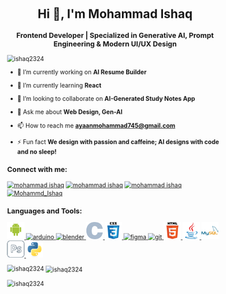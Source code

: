 <h1 align="center">Hi 👋, I'm Mohammad Ishaq</h1>
<h3 align="center">Frontend Developer | Specialized in Generative AI, Prompt Engineering & Modern UI/UX Design</h3>

<p align="left"> <img src="https://komarev.com/ghpvc/?username=ishaq2324&label=Profile%20views&color=0e75b6&style=flat" alt="ishaq2324" /> </p>

- 🔭 I’m currently working on **AI Resume Builder**

- 🌱 I’m currently learning **React**

- 👯 I’m looking to collaborate on **AI-Generated Study Notes App**

- 💬 Ask me about **Web Design, Gen-AI**

- 📫 How to reach me **ayaanmohammad745@gmail.com**

- ⚡ Fun fact **We design with passion and caffeine; AI designs with code and no sleep!**

<h3 align="left">Connect with me:</h3>
<p align="left">
<a href="https://linkedin.com/in/mohammad ishaq" target="blank"><img align="center" src="https://raw.githubusercontent.com/rahuldkjain/github-profile-readme-generator/master/src/images/icons/Social/linked-in-alt.svg" alt="mohammad ishaq" height="30" width="40" /></a>
<a href="https://www.hackerrank.com/mohammad ishaq" target="blank"><img align="center" src="https://raw.githubusercontent.com/rahuldkjain/github-profile-readme-generator/master/src/images/icons/Social/hackerrank.svg" alt="mohammad ishaq" height="30" width="40" /></a>
<a href="https://www.leetcode.com/mohammad ishaq" target="blank"><img align="center" src="https://raw.githubusercontent.com/rahuldkjain/github-profile-readme-generator/master/src/images/icons/Social/leet-code.svg" alt="mohammad ishaq" height="30" width="40" /></a>
<a href="https://discord.gg/Mohammd_Ishaq" target="blank"><img align="center" src="https://raw.githubusercontent.com/rahuldkjain/github-profile-readme-generator/master/src/images/icons/Social/discord.svg" alt="Mohammd_Ishaq" height="30" width="40" /></a>
</p>

<h3 align="left">Languages and Tools:</h3>
<p align="left"> <a href="https://developer.android.com" target="_blank" rel="noreferrer"> <img src="https://raw.githubusercontent.com/devicons/devicon/master/icons/android/android-original-wordmark.svg" alt="android" width="40" height="40"/> </a> <a href="https://www.arduino.cc/" target="_blank" rel="noreferrer"> <img src="https://cdn.worldvectorlogo.com/logos/arduino-1.svg" alt="arduino" width="40" height="40"/> </a> <a href="https://www.blender.org/" target="_blank" rel="noreferrer"> <img src="https://download.blender.org/branding/community/blender_community_badge_white.svg" alt="blender" width="40" height="40"/> </a> <a href="https://www.cprogramming.com/" target="_blank" rel="noreferrer"> <img src="https://raw.githubusercontent.com/devicons/devicon/master/icons/c/c-original.svg" alt="c" width="40" height="40"/> </a> <a href="https://www.w3schools.com/css/" target="_blank" rel="noreferrer"> <img src="https://raw.githubusercontent.com/devicons/devicon/master/icons/css3/css3-original-wordmark.svg" alt="css3" width="40" height="40"/> </a> <a href="https://www.figma.com/" target="_blank" rel="noreferrer"> <img src="https://www.vectorlogo.zone/logos/figma/figma-icon.svg" alt="figma" width="40" height="40"/> </a> <a href="https://git-scm.com/" target="_blank" rel="noreferrer"> <img src="https://www.vectorlogo.zone/logos/git-scm/git-scm-icon.svg" alt="git" width="40" height="40"/> </a> <a href="https://www.w3.org/html/" target="_blank" rel="noreferrer"> <img src="https://raw.githubusercontent.com/devicons/devicon/master/icons/html5/html5-original-wordmark.svg" alt="html5" width="40" height="40"/> </a> <a href="https://www.java.com" target="_blank" rel="noreferrer"> <img src="https://raw.githubusercontent.com/devicons/devicon/master/icons/java/java-original.svg" alt="java" width="40" height="40"/> </a> <a href="https://www.mysql.com/" target="_blank" rel="noreferrer"> <img src="https://raw.githubusercontent.com/devicons/devicon/master/icons/mysql/mysql-original-wordmark.svg" alt="mysql" width="40" height="40"/> </a> <a href="https://www.photoshop.com/en" target="_blank" rel="noreferrer"> <img src="https://raw.githubusercontent.com/devicons/devicon/master/icons/photoshop/photoshop-line.svg" alt="photoshop" width="40" height="40"/> </a> <a href="https://www.python.org" target="_blank" rel="noreferrer"> <img src="https://raw.githubusercontent.com/devicons/devicon/master/icons/python/python-original.svg" alt="python" width="40" height="40"/> </a> </p>

<p><img align="left" src="https://github-readme-stats.vercel.app/api/top-langs?username=ishaq2324&show_icons=true&locale=en&layout=compact" alt="ishaq2324" /></p>

<p>&nbsp;<img align="center" src="https://github-readme-stats.vercel.app/api?username=ishaq2324&show_icons=true&locale=en" alt="ishaq2324" /></p>

<p><img align="center" src="https://github-readme-streak-stats.herokuapp.com/?user=ishaq2324&" alt="ishaq2324" /></p>
